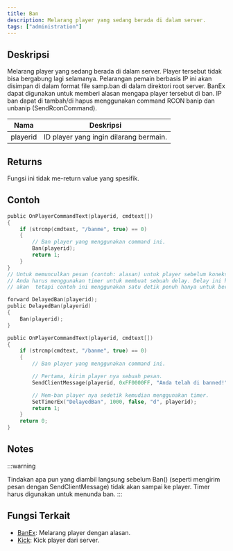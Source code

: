 ```yaml
---
title: Ban
description: Melarang player yang sedang berada di dalam server.
tags: ["administration"]
---
```


## Deskripsi

Melarang player yang sedang berada di dalam server. Player tersebut tidak bisa bergabung lagi selamanya. Pelarangan pemain berbasis IP ini akan disimpan di dalam format file samp.ban di dalam direktori root server. BanEx dapat digunakan untuk memberi alasan mengapa player tersebut di ban. IP ban dapat di tambah/di hapus menggunakan command RCON banip dan unbanip (SendRconCommand).

| Nama     | Deskripsi                              |
| -------- | -------------------------------------- |
| playerid | ID player yang ingin dilarang bermain. |

## Returns

Fungsi ini tidak me-return value yang spesifik.

## Contoh

```c
public OnPlayerCommandText(playerid, cmdtext[])
{
    if (strcmp(cmdtext, "/banme", true) == 0)
    {
        // Ban player yang menggunakan command ini.
        Ban(playerid);
        return 1;
    }
}
// Untuk memunculkan pesan (contoh: alasan) untuk player sebelum koneksi terputus
// Anda harus menggunakan timer untuk membuat sebuah delay. Delay ini hanya membutuhkan beberapa milisekon saja,
// akan  tetapi contoh ini menggunakan satu detik penuh hanya untuk berjaga-jaga.

forward DelayedBan(playerid);
public DelayedBan(playerid)
{
    Ban(playerid);
}

public OnPlayerCommandText(playerid, cmdtext[])
{
    if (strcmp(cmdtext, "/banme", true) == 0)
    {
        // Ban player yang menggunakan command ini.

        // Pertama, kirim player nya sebuah pesan.
        SendClientMessage(playerid, 0xFF0000FF, "Anda telah di banned!");

        // Mem-ban player nya sedetik kemudian menggunakan timer.
        SetTimerEx("DelayedBan", 1000, false, "d", playerid);
        return 1;
    }
    return 0;
}
```

## Notes

:::warning

Tindakan apa pun yang diambil langsung sebelum Ban() (seperti mengirim pesan dengan SendClientMessage) tidak akan sampai ke player. Timer harus digunakan untuk menunda ban.
:::

## Fungsi Terkait

- [BanEx](BanEx): Melarang player dengan alasan.
- [Kick](Kick): Kick player dari server.
